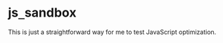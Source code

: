 js`_`sandbox
============

This is just a straightforward way for me to test JavaScript optimization.
